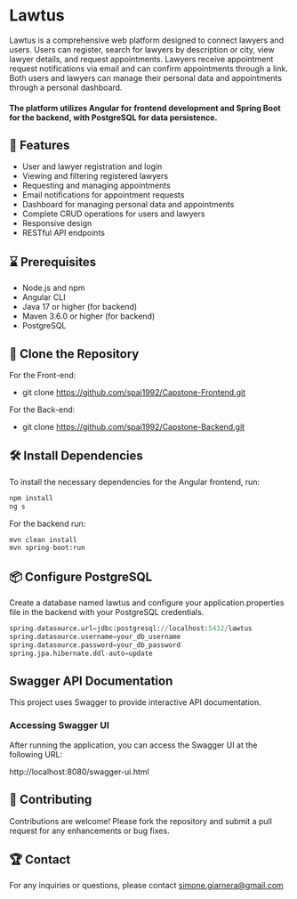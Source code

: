 # Lawtus
Lawtus is a comprehensive web platform designed to connect lawyers and users. Users can register, search for lawyers by description or city, view lawyer details, and request appointments. Lawyers receive appointment request notifications via email and can confirm appointments through a link. Both users and lawyers can manage their personal data and appointments through a personal dashboard.

#### The platform utilizes Angular for frontend development and Spring Boot for the backend, with PostgreSQL for data persistence.

## 🌟 Features
- User and lawyer registration and login
- Viewing and filtering registered lawyers
- Requesting and managing appointments
- Email notifications for appointment requests
- Dashboard for managing personal data and appointments
- Complete CRUD operations for users and lawyers
- Responsive design
- RESTful API endpoints
  
## ⌛ Prerequisites
- Node.js and npm
- Angular CLI
- Java 17 or higher (for backend)
- Maven 3.6.0 or higher (for backend)
- PostgreSQL


## 📄 Clone the Repository
For the Front-end:
- git clone https://github.com/spai1992/Capstone-Frontend.git

For the Back-end:
- git clone https://github.com/spai1992/Capstone-Backend.git


## 🛠️ Install Dependencies
To install the necessary dependencies for the Angular frontend, run:

```py
npm install
ng s
```

For the backend run:
```py
mvn clean install
mvn spring-boot:run
```

## 📦 Configure PostgreSQL
Create a database named lawtus and configure your application.properties file in the backend with your PostgreSQL credentials.

```py
spring.datasource.url=jdbc:postgresql://localhost:5432/lawtus
spring.datasource.username=your_db_username
spring.datasource.password=your_db_password
spring.jpa.hibernate.ddl-auto=update
```

## Swagger API Documentation

This project uses Swagger to provide interactive API documentation.

### Accessing Swagger UI

After running the application, you can access the Swagger UI at the following URL:

http://localhost:8080/swagger-ui.html

## 🚀 Contributing
Contributions are welcome! Please fork the repository and submit a pull request for any enhancements or bug fixes.

## 🏆 Contact
For any inquiries or questions, please contact simone.giarnera@gmail.com
